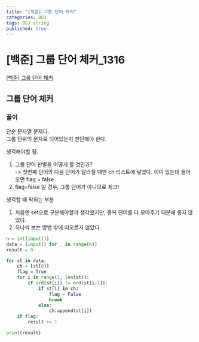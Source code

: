 ```yaml
---
title: "[백준] 그룹 단어 체커"
categories: BOJ
tags: BOJ string
published: true
---
```


# [백준] 그룹 단어 체커_1316

[[백준] 그룹 단어 체커](https://www.acmicpc.net/problem/1316)

## 그룹 단어 체커

### 풀이

단순 문자열 문제다.  
그룹 단위의 문자로 되어있는지 판단해야 한다.  

생각해야할 점.  
1) 그룹 단어 판별을 어떻게 할 것인가?  
-> 첫번째 단어와 다음 단어가 달라질 때만 ch 리스트에 넣었다. 이미 있는데 들어오면 flag = false
2) flag=false 일 경우, 그룹 단어가 아니므로 체크!  

생각할 때 막히는 부분  
1) 처음엔 set으로 구분해야할까 생각했지만, 중복 단어를 다 모아주기 때문에 좋지 않았다. 
2) 하나씩 보는 방법 밖에 떠오르지 않았다.  

```python
n = int(input())
data = [input() for _ in range(n)]
result = 0

for st in data:
    ch = [st[0]]
    flag = True
    for i in range(1, len(st)):
        if ord(st[i]) != ord(st[i-1]):
            if st[i] in ch:
                flag = False
                break
            else:
                ch.append(st[i])
    if flag:
        result += 1

print(result)

```